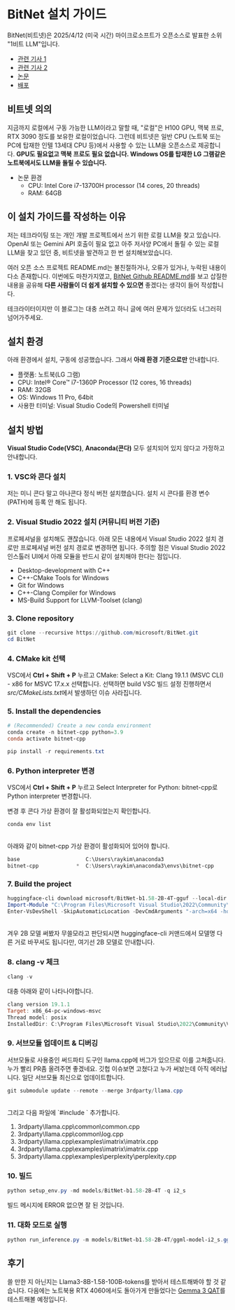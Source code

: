 # BitNet 설치 가이드

BitNet(비트넷)은 2025/4/12 (미국 시간) 마이크로소프트가 오픈소스로 발표한 소위 "1비트 LLM"입니다.

* [관련 기사 1](https://www.popsci.co.kr/news/articleView.html?idxno=22875)
* [관련 기사 2](https://news.hada.io/topic?id=20406)
* [논문](https://arxiv.org/pdf/2410.16144)
* [배포](https://github.com/microsoft/BitNet)
  
## 비트넷 의의

지금까지 로컬에서 구동 가능한 LLM이라고 말할 때, "로컬"은 H100 GPU, 맥북 프로, RTX 3090 정도를 보유한 로컬이었습니다. 그런데 비트넷은 일반 CPU (노트북 또는 PC에 탑재한 인텔 13세대 CPU 등)에서 사용할 수 있는 LLM을 오픈소스로 제공합니다. **GPU도 필요없고 맥북 프로도 필요 없습니다. Windows OS를 탑재한 LG 그램같은 노트북에서도 LLM을 돌릴 수 있습니다.**

* 논문 환경
    * CPU: Intel Core i7-13700H processor (14 cores, 20 threads)
    * RAM: 64GB

## 이 설치 가이드를 작성하는 이유

저는 테크라이팅 또는 개인 개발 프로젝트에서 쓰기 위한 로컬 LLM을 찾고 있습니다. OpenAI 또는 Gemini API 호출이 필요 없고 아주 저사양 PC에서 돌릴 수 있는 로컬 LLM을 찾고 있던 중, 비트넷을 발견하고 한 번 설치해보았습니다.

여러 오픈 소스 프로젝트 README.md는 불친절하거나, 오류가 있거나, 누락된 내용이 다소 존재합니다. 이번에도 마찬가지였고, [BitNet Github README.md](https://github.com/microsoft/BitNet)를 보고 삽질한 내용을 공유해 **다른 사람들이 더 쉽게 설치할 수 있으면** 좋겠다는 생각이 들어 작성합니다.

테크라이터이지만 이 블로그는 대충 쓰려고 하니 글에 여러 문제가 있더라도 너그러히 넘어가주세요.

## 설치 환경

아래 환경에서 설치, 구동에 성공했습니다. 그래서 **아래 환경 기준으로만** 안내합니다.

* 플랫폼: 노트북(LG 그램)
* CPU: Intel® Core™ i7-1360P Processor (12 cores, 16 threads)
* RAM: 32GB
* OS: Windows 11 Pro, 64bit
* 사용한 터미널: Visual Studio Code의 Powershell 터미널

## 설치 방법

**Visual Studio Code(VSC)**, **Anaconda(콘다)** 모두 설치되어 있지 않다고 가정하고 안내합니다.

### 1. VSC와 콘다 설치

저는 미니 콘다 말고 아나콘다 정식 버전 설치했습니다. 설치 시 콘다를 환경 변수(PATH)에 등록 안 해도 됩니다.

### 2. Visual Studio 2022 설치 (커뮤니티 버전 기준)

프로페셔널을 설치해도 괜찮습니다. 아래 모든 내용에서 Visual Studio 2022 설치 경로만 프로페셔널 버전 설치 경로로 변경하면 됩니다. 주의할 점은 Visual Studio 2022 인스톨러 UI에서 아래 모듈을 반드시 같이 설치해야 한다는 점입니다.

* Desktop-development with C++
* C++-CMake Tools for Windows
* Git for Windows
* C++-Clang Compiler for Windows
* MS-Build Support for LLVM-Toolset (clang)

### 3. Clone repository

```powershell
git clone --recursive https://github.com/microsoft/BitNet.git
cd BitNet
```

### 4. CMake kit 선택

VSC에서 **Ctrl + Shift + P** 누르고 CMake: Select a Kit: Clang 19.1.1 (MSVC CLI) - x86 for MSVC 17.x.x 선택합니다. 선택하면 build VSC 빌드 설정 진행하면서 *src/CMakeLists.txt*에서 발생하던 이슈 사라집니다.

### 5. Install the dependencies

```powershell
# (Recommended) Create a new conda environment
conda create -n bitnet-cpp python=3.9
conda activate bitnet-cpp

pip install -r requirements.txt
```

### 6. Python interpreter 변경

VSC에서 **Ctrl + Shift + P** 누르고 Select Interpreter for Python: bitnet-cpp로 Python interpreter 변경합니다.

변경 후 콘다 가상 환경이 잘 활성화되었는지 확인합니다.

```powershell
conda env list
```
<br>
아래와 같이 bitnet-cpp 가상 환경이 활성화되어 있어야 합니다.

```powershell
base                     C:\Users\raykim\anaconda3
bitnet-cpp            *  C:\Users\raykim\anaconda3\envs\bitnet-cpp
```

### 7. Build the project

```powershell
huggingface-cli download microsoft/BitNet-b1.58-2B-4T-gguf --local-dir models/BitNet-b1.58-2B-4T
Import-Module "C:\Program Files\Microsoft Visual Studio\2022\Community\Common7\Tools\Microsoft.VisualStudio.DevShell.dll"
Enter-VsDevShell -SkipAutomaticLocation -DevCmdArguments "-arch=x64 -host_arch=x64"
```
<br>
겨우 2B 모델 써봤자 무쓸모라고 판단되시면 huggingface-cli 커맨드에서 모델명 다른 거로 바꾸셔도 됩니다만, 여기선 2B 모델로 안내합니다.

### 8. clang -v 체크

```powershell
clang -v
```

대충 아래와 같이 나타나야합니다. 

```powershell
clang version 19.1.1
Target: x86_64-pc-windows-msvc
Thread model: posix
InstalledDir: C:\Program Files\Microsoft Visual Studio\2022\Community\VC\Tools\Llvm\x64\bin
```

### 9. 서브모듈 업데이트 & 디버깅

서브모듈로 사용중인 써드파티 도구인 llama.cpp에 버그가 있으므로 이를 고쳐줍니다. 누가 빨리 PR좀 올려주면 좋겠네요. 깃헙 이슈보면 고쳤다고 누가 써놨는데 아직 에러납니다. 일단 서브모듈 최신으로 업데이트합니다.

```powershell
git submodule update --remote --merge 3rdparty/llama.cpp 
```
<br>
그리고 다음 파일에 `#include <chrono>` 추가합니다.

1. 3rdparty\llama.cpp\common\common.cpp
2. 3rdparty\llama.cpp\common\log.cpp
3. 3rdparty\llama.cpp\examples\imatrix\imatrix.cpp
4. 3rdparty\llama.cpp\examples\imatrix\imatrix.cpp
5. 3rdparty\llama.cpp\examples\perplexity\perplexity.cpp

### 10. 빌드

```powershell
python setup_env.py -md models/BitNet-b1.58-2B-4T -q i2_s
```

빌드 메시지에 ERROR 없으면 잘 된 것입니다.

### 11. 대화 모드로 실행 

```powershell
python run_inference.py -m models/BitNet-b1.58-2B-4T/ggml-model-i2_s.gguf -p "You are a helpful assistant" -cnv
```

## 후기

쓸 만한 지 아닌지는 Llama3-8B-1.58-100B-tokens를 받아서 테스트해봐야 할 것 같습니다. 다음에는 노트북용 RTX 4060에서도 돌아가게 만들었다는 [Gemma 3 QAT](https://developers.googleblog.com/en/gemma-3-quantized-aware-trained-state-of-the-art-ai-to-consumer-gpus/)를 테스트해볼 예정입니다.